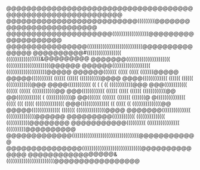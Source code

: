 @@@@@@@@@@@@@@@@@@@@@@@@@@@@@@@@@@@@@@@@@@@@@@@@@@@@@@@@@@@@
@@@@@@@@@@@@@@@@@@@@@@@@@@(((((((((@@@@@@@@@@@@@@@@@@@@@@@@@
@@@@@@@@@@@@@@@@@@@@@(((((((((((((((((((@@@@@@@@@@@@@@@@@@@@
@@@@@@@@@@@@@@@@(((((((((((((((((((((((((((((@@@@@@@@@@@@@@@
@@@@@@@@@@#((((((((((((((((((   ((((((((((((((((((&@@@@@@@@@
@@@@@@@((((((((((((((((((((((( (((((((((((((((((((((((@@@@@@
@@@@@@((((((((((((((((((((        (((((((((((((((((((((@@@@@
@@@@@@(((((((   (((((                   (((((   (((((((@@@@@
@@@@@(((((((((((       ((((((   ((((((       (((((((((((@@@@
@@@@(((((((((((((      ((((((   ((((((      (((((((((((((@@@
@@@@((((((((((((   ((      (     (      ((   ((((((((((((@@@
@@@((((((((((((   ((((((             ((((((   ((((((((((((@@
@@@((((((((((((   ((((((    (((((    ((((((   ((((((((((((@@
@@(((((((((((((               (               (((((((((((((@
@@(((((((          (((((((         (((((((          (((((((@
@(((((((((((((((    (((((    (((    (((((    (((((((((((((((
@@@(((((((((((((((    ((    (((((    ((    (((((((((((((((@@
@@@@@(((((((((((((((       (((((((       (((((((((((((((@@@@
@@@@@@@(((((((((((((((                 (((((((((((((((@@@@@@
@@@@@@@@@((((((((((((  (((((((((((((((  ((((((((((((@@@@@@@@
@@@@@@@@@@@(((((((((( ((((((((((((((((( ((((((((((@@@@@@@@@@
@@@@@@@@@@@@@(((((((((((((((((((((((((((((((((((@@@@@@@@@@@@
@@@@@@@@@@@@@@@(((((((((((((((((((((((((((((((@@@@@@@@@@@@@@
@@@@@@@@@@@@@@@@@&(((((((((((((((((((((((((@@@@@@@@@@@@@@@@@
